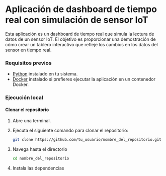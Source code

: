 # **Aplicación de dashboard de tiempo real con simulación de sensor IoT**

Esta aplicación es un dashboard de tiempo real que simula la lectura de datos de un sensor IoT. El objetivo es proporcionar una demostración de cómo crear un tablero interactivo que refleje los cambios en los datos del sensor en tiempo real.

### Requisitos previos
- [Python](https://www.python.org/downloads/) instalado en tu sistema.
- [Docker](https://www.docker.com/get-started) instalado si prefieres ejecutar la aplicación en un contenedor Docker.

### Ejecución local

#### Clonar el repositorio
1. Abre una terminal.
2. Ejecuta el siguiente comando para clonar el repositorio:

   ```bash
   git clone https://github.com/tu_usuario/nombre_del_repositorio.git

3. Navega hasta el directorio
    ```bash
    cd nombre_del_repositorio
    
4. Instala las dependencias    

